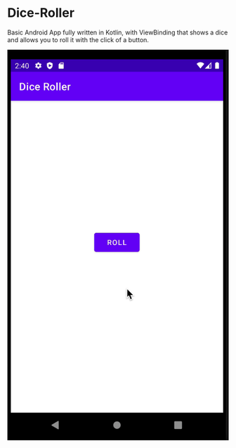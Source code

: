 # Dice-Roller

Basic Android App fully written in Kotlin, with ViewBinding that shows a dice and allows you to roll it with the click of a button.

![](images/demo.gif)
